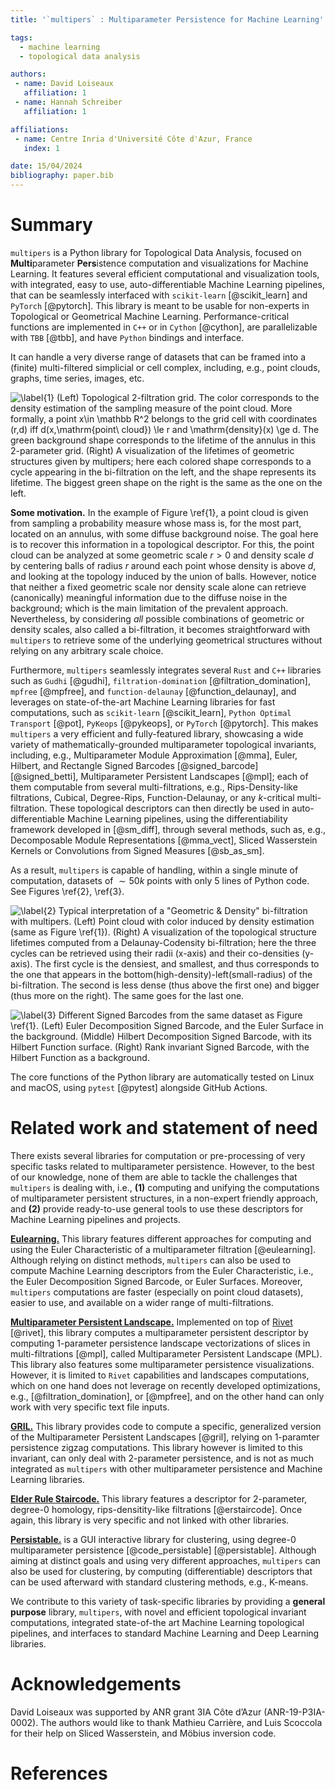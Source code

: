 ```yaml
---
title: '`multipers` : Multiparameter Persistence for Machine Learning'

tags:
  - machine learning
  - topological data analysis

authors:
 - name: David Loiseaux
   affiliation: 1
 - name: Hannah Schreiber
   affiliation: 1

affiliations:
 - name: Centre Inria d'Université Côte d'Azur, France
   index: 1

date: 15/04/2024
bibliography: paper.bib
---
```


# Summary

`multipers` is a Python library for Topological Data Analysis, focused on **Multi**parameter **Pers**istence computation and visualizations for Machine Learning.
It features several efficient computational and visualization tools, with integrated, easy to use, auto-differentiable Machine Learning pipelines, that can be seamlessly interfaced with 
`scikit-learn` [@scikit_learn] and `PyTorch` [@pytorch].
This library is meant to be usable for non-experts in Topological or Geometrical Machine Learning.
Performance-critical functions are implemented in `C++` or in `Cython` [@cython], are parallelizable with `TBB` [@tbb], and have `Python` bindings and interface.
<!--Additionally, it follows `Gudhi`'s [@gudhi] structure, for future integration.-->
It can handle a very diverse range of datasets that can be framed into a (finite) multi-filtered simplicial or cell complex, including, e.g., point clouds, graphs, time series, images, etc.

![\label{1} 
**(Left)** Topological 2-filtration grid. 
The color corresponds to the density estimation of the sampling measure of the point cloud. 
More formally, a point $x\in \mathbb R^2$ belongs to the grid cell with coordinates $(r,d)$
iff $d(x,\mathrm{point\ cloud}) \le r$ and $\mathrm{density}(x) \ge d$. 
The green background shape corresponds to the lifetime of the annulus in this 2-parameter grid.
**(Right)** A visualization of the lifetimes of geometric structures given by `multipers`; 
here each colored shape corresponds to a cycle appearing in the bi-filtration on the left,
and the shape represents its lifetime. The biggest green shape on the right is the same as the one on the left.](images/annulus.png)

**Some motivation.** In the example of Figure \ref{1}, a point cloud is given from sampling a probability measure whose mass is, for the most part, located on an annulus,
with some diffuse background noise.
The goal here is to recover this information 
in a topological descriptor. For this, the point cloud can be analyzed at some geometric scale $r>0$ and density scale $d$ by centering balls of radius $r$ around each point whose density is above $d$, and looking at the topology induced by the union of balls. 
However, notice that neither a fixed geometric scale nor density scale alone can retrieve (canonically) meaningful information due to the diffuse noise in the background;
which is the main limitation of the prevalent approach.
Nevertheless, by considering *all* possible combinations of geometric or density scales, also called a bi-filtration, it becomes straightforward with `multipers` to retrieve some of the underlying geometrical structures without relying on any arbitrary scale choice. 



Furthermore, `multipers` seamlessly integrates several `Rust` and `C++` libraries such as `Gudhi` [@gudhi], `filtration-domination` [@filtration_domination], `mpfree` [@mpfree], and `function-delaunay` [@function_delaunay],
and leverages on state-of-the-art
Machine Learning libraries for fast computations, such as `scikit-learn` [@scikit_learn], `Python Optimal Transport` [@pot], `PyKeops` [@pykeops], or `PyTorch` [@pytorch]. 
This makes `multipers` a very efficient and fully-featured library, showcasing a wide variety of mathematically-grounded multiparameter topological invariants, including,
e.g., Multiparameter Module Approximation [@mma], Euler, Hilbert, and Rectangle Signed Barcodes [@signed_barcode] [@signed_betti], Multiparameter Persistent Landscapes [@mpl]; each of them computable from several multi-filtrations, e.g.,
Rips-Density-like filtrations, Cubical, Degree-Rips, Function-Delaunay, or any $k$-critical multi-filtration. 
These topological descriptors can then directly be used in auto-differentiable Machine Learning pipelines, using the differentiability framework developed in [@sm_diff],
through several methods, such as, e.g., 
Decomposable Module Representations [@mma_vect], Sliced Wasserstein Kernels or Convolutions from Signed Measures [@sb_as_sm].
<!--Furthermore, by leveraging on several external libraries,-->
As a result, `multipers` is capable of handling, within a single minute of computation, datasets of $\sim 50k$ points with only 5 lines of Python code. See Figures \ref{2}, \ref{3}.


![\label{2} Typical interpretation of a "Geometric \& Density" bi-filtration with `multipers`. 
**(Left)** Point cloud with color induced by density estimation (same as Figure \ref{1}).
**(Right)** A visualization of the topological structure lifetimes computed from a Delaunay-Codensity bi-filtration;
here the three cycles can be retrieved using their radii (x-axis) and their co-densities (y-axis). 
The first cycle is the densiest, and smallest, and thus corresponds to the one that appears in the bottom(high-density)-left(small-radius)
of the bi-filtration. The second is less dense (thus above the first one) and bigger (thus more on the right). The same goes for the last one.](images/3cycles.png)

![\label{3} Different Signed Barcodes from the same dataset as Figure \ref{1}.
**(Left)** Euler Decomposition Signed Barcode, and the Euler Surface in the background.
**(Middle)** Hilbert Decomposition Signed Barcode, with its Hilbert Function surface.
**(Right)** Rank invariant Signed Barcode, with the Hilbert Function as a background.](images/SignedBarcodes.png)

The core functions of the Python library are automatically tested on Linux and macOS, using `pytest` [@pytest] alongside GitHub Actions.


# Related work and statement of need
There exists several libraries for computation or pre-processing of very specific tasks related to multiparameter persistence. However, to the best of our knowledge, none of them are able to tackle the challenges that `multipers` is dealing with, i.e.,
**(1)** computing and unifying the computations of multiparameter persistent structures, in a non-expert friendly approach, and 
**(2)** provide ready-to-use general tools to use these descriptors for Machine Learning pipelines and projects.

[**Eulearning.**](https://github.com/vadimlebovici/eulearning) This library features different approaches for computing and using the Euler Characteristic of a multiparameter filtration [@eulearning].
Although relying on distinct methods, `multipers` can also be used to compute Machine Learning descriptors from the Euler Characteristic, i.e., the Euler Decomposition Signed Barcode, or Euler Surfaces. Moreover, `multipers` computations are faster (especially on point cloud datasets), easier to use, and available on a wider range of multi-filtrations. 
<!--, as this library does not integrate with external libraries.-->

<!-- [**Rivet.**](https://github.com/rivetTDA/rivet): Rivet is a library for interactively computing 1-parameter persistence slices, and useful for visualizations. Its theory is developped in [@rivet]. -->
<!-- This library is also the core backend of most of the following libraries relying only on one parameter slices. -->
<!-- However, this library doesn't leverage on recently developped significant optimizations ([@filtration_domination], [@mpfree]), takes only very specific text-file inputs, doesn't support general multi-critical filtrations, and can only compute 1-parameter slices.  -->
<!-- Furthermore, although rivet can be used to compute some very specific multiparameter invariants, such as MPL, it needs other libraries to do so. -->

[**Multiparameter Persistent Landscape.**](https://github.com/OliverVipond/Multiparameter_Persistence_Landscapes) Implemented on top of [Rivet](https://github.com/rivetTDA/rivet) [@rivet], this library computes a multiparameter persistent descriptor by computing 1-parameter persistence landscape vectorizations of slices in multi-filtrations [@mpl], called Multiparameter Persistent Landscape (MPL). This library also features some multiparameter persistence visualizations. However, it is limited to `Rivet` capabilities and landscapes computations, which on one hand does not leverage on recently developed optimizations, e.g., [@filtration_domination], or [@mpfree], and on the other hand can only work with very specific text file inputs.

<!--**Multiparameter Persistent Kernel.** Similar to landscapes, this invariant can be computed on diagonal persistence slices given by, e.g., `Rivet`.-->

[**GRIL.**](https://github.com/TDA-Jyamiti/GRIL) This library provides code to compute a specific, generalized version of the Multiparameter Persistent Landscapes [@gril], relying on 1-paramter persistence zigzag computations. This library however is limited to this invariant, can only deal with 2-parameter persistence, and is not as much integrated as `multipers` with other multiparameter persistence and Machine Learning libraries.

[**Elder Rule Staircode.**](https://github.com/Chen-Cai-OSU/ER-staircode) This library features a descriptor for 2-parameter, degree-0 homology, rips-densitity-like filtrations [@erstaircode]. Once again, this library is very specific and not linked with other libraries.

[**Persistable.**](https://github.com/LuisScoccola/persistable) is a GUI interactive library for clustering, using degree-0 multiparameter persistence [@code_persistable] [@persistable]. 
Although aiming at distinct goals and using very different approaches, `multipers` can also be used for clustering, by computing (differentiable) descriptors that can be used afterward with standard clustering methods, e.g., K-means. 

We contribute to this variety of task-specific libraries by providing a **general purpose** library, `multipers`, with novel and efficient topological invariant computations, integrated state-of-the art Machine Learning topological pipelines, and interfaces to standard Machine Learning and Deep Learning libraries.


# Acknowledgements
 David Loiseaux was supported by ANR grant 3IA Côte d’Azur
(ANR-19-P3IA-0002).
The authors would like to thank 
 Mathieu Carrière, and Luis Scoccola
 for their help on Sliced Wasserstein, and Möbius inversion code.

# References

